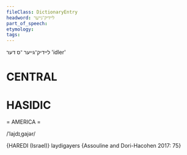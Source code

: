 ```yaml
---
fileClass: DictionaryEntry
headword: ליידיק־גייער
part_of_speech: 
etymology: 
tags: 
---
```

ליידיק־גייער
־ס
דער
'idler'

CENTRAL
========

HASIDIC
=======
= AMERICA = 

/ˈlajdɪˌgajər/

{HAREDI (Israel)}
laydigayers {Assouline and Dori-Hacohen 2017: 75}